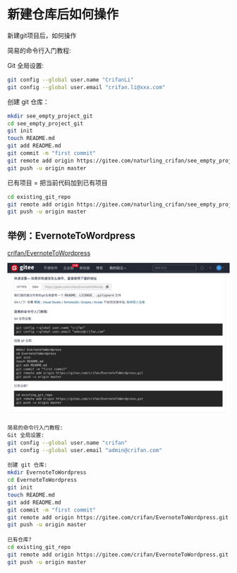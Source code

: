 # 新建仓库后如何操作

新建git项目后，如何操作

简易的命令行入门教程:

Git 全局设置:

```bash
git config --global user.name "CrifanLi"
git config --global user.email "crifan.li@xxx.com"
```

创建 git 仓库：

```bash
mkdir see_empty_project_git
cd see_empty_project_git
git init
touch README.md
git add README.md
git commit -m "first commit"
git remote add origin https://gitee.com/naturling_crifan/see_empty_project_git.git
git push -u origin master
```

已有项目 = 把当前代码加到已有项目

```bash
cd existing_git_repo
git remote add origin https://gitee.com/naturling_crifan/see_empty_project_git.git
git push -u origin master
```

## 举例：EvernoteToWordpress

[crifan/EvernoteToWordpress](https://gitee.com/crifan/EvernoteToWordpress)

![gitee_empty_git_repo_en2wp](../assets/img/gitee_empty_git_repo_en2wp.png)

```bash
简易的命令行入门教程:
Git 全局设置:
git config --global user.name "crifan"
git config --global user.email "admin@crifan.com"

创建 git 仓库:
mkdir EvernoteToWordpress
cd EvernoteToWordpress
git init
touch README.md
git add README.md
git commit -m "first commit"
git remote add origin https://gitee.com/crifan/EvernoteToWordpress.git
git push -u origin master

已有仓库?
cd existing_git_repo
git remote add origin https://gitee.com/crifan/EvernoteToWordpress.git
git push -u origin master
```
